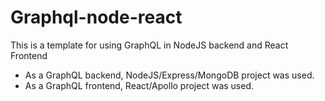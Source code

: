 # Graphql-node-react
This is a template for using GraphQL in NodeJS backend and React Frontend

- As a GraphQL backend, NodeJS/Express/MongoDB project was used.
- As a GraphQL frontend, React/Apollo project was used.
